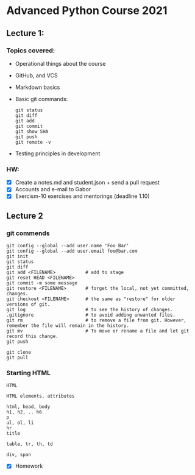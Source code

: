 # Advanced Python Course 2021

## Lecture 1:

### Topics covered:

* Operational things about the course

* GitHub, and VCS

* Markdown basics

* Basic git commands:

  ```git
  git status
  git diff
  git add
  git commit
  git show SHA
  git push
  git remote -v
  ```

* Testing principles in development  

### HW:

- [x] Create a notes.md and student.json + send a pull request 
- [x] Accounts and e-mail to Gabor 
- [x] Exercism-10 exercises and mentorings (deadline 1.10)

## Lecture 2

### git commends
```
git config --global --add user.name 'Foo Bar'
git config --global --add user.email foo@bar.com
git init                  
git status
git diff
git add <FILENAME>           # add to stage
git reset HEAD <FILENAME>
git commit -m some message
git restore <FILENAME>       # forget the local, not yet committed, changes.
git checkout <FILENAME>      # the same as "restore" for older versions of git.
git log                      # to see the history of changes.
.gitignore                   # to avoid adding unwanted files.
git rm                       # to remove a file from git. However, remember the file will remain in the history.
git mv                       # To move or rename a file and let git record this change.
git push

git clone
git pull
```

### Starting HTML

```
HTML

HTML elements, attributes

html, head, body
h1, h2, .. h6
p
ul, ol, li
hr
title

table, tr, th, td

div, span
```

- [x] Homework
